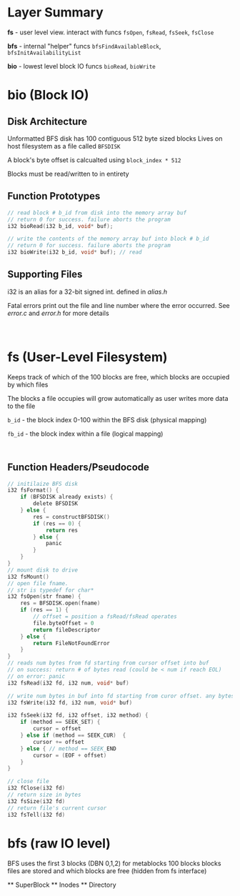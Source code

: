 # Layer Summary
**fs** - user level view. interact with funcs `fsOpen`, `fsRead`, `fsSeek`, `fsClose`

**bfs** - internal "helper" funcs `bfsFindAvailableBlock`, `bfsInitAvailabilityList`

**bio** - lowest level block IO funcs `bioRead`, `bioWrite`

# **bio** (Block IO)
## Disk Architecture
Unformatted BFS disk has 100 contiguous 512 byte sized blocks
Lives on host filesystem as a file called `BFSDISK`

A block's byte offset is calcualted using `block_index * 512`

Blocks must be read/written to in entirety

## Function Prototypes
```c
// read block # b_id from disk into the memory array buf
// return 0 for success. failure aborts the program
i32 bioRead(i32 b_id, void* buf); 

// write the contents of the memory array buf into block # b_id
// return 0 for success. failure aborts the program
i32 bioWrite(i32 b_id, void* buf); // read 
```

## Supporting Files
i32 is an alias for a 32-bit signed int. defined in *alias.h*

Fatal errors print out the file and line number where the error occurred. See *error.c* and *error.h* for more details

# <br>**fs** (User-Level Filesystem)
Keeps track of which of the 100 blocks are free, which blocks are occupied by which files

The blocks a file occupies will grow automatically as user writes more data to the file

`b_id` - the block index 0-100 within the BFS disk (physical mapping)

`fb_id` - the block index within a file (logical mapping)


## <br>Function Headers/Pseudocode
```c
// initilaize BFS disk
i32 fsFormat() {
	if (BFSDISK already exists) {
		delete BFSDISK
	} else {
		res = constructBFSDISK()
		if (res == 0) {
			return res
		} else {
			panic
		}
	}
}
// mount disk to drive
i32 fsMount()
// open file fname. 
// str is typedef for char*
i32 fsOpen(str fname) {
	res = BFSDISK.open(fname)
	if (res == 1) {
		// offset = position a fsRead/fsRead operates
		file.byteOffset = 0
		return fileDescriptor
	} else {
		return FileNotFoundError
	}
}
// reads num bytes from fd starting from cursor offset into buf
// on success: return # of bytes read (could be < num if reach EOL)
// on error: panic
i32 fsRead(i32 fd, i32 num, void* buf)

// write num bytes in buf into fd starting from curor offset. any bytes written past current file length will automatically extend file
i32 fsWrite(i32 fd, i32 num, void* buf)

i32 fsSeek(i32 fd, i32 offset, i32 method) {
	if (method == SEEK_SET) {
		cursor = offset
	} else if (method == SEEK_CUR)  {
		cursor += offset
	} else { // method == SEEK_END
		cursor = (EOF + offset)
	}
}

// close file
i32 fClose(i32 fd) 
// return size in bytes
i32 fsSize(i32 fd)
// return file's current cursor
i32 fsTell(i32 fd)

```

# **bfs** (raw IO level)
BFS uses the first 3 blocks (DBN 0,1,2) for  metablocks 
100 blocks
blocks files are stored and which blocks are free
(hidden from fs interface)

** SuperBlock
** Inodes
** Directory


